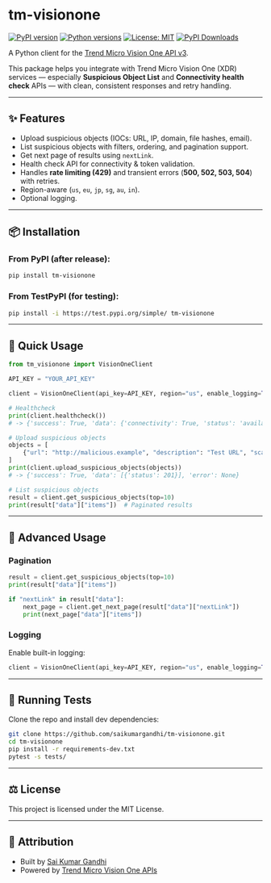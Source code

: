 # tm-visionone

[![PyPI version](https://img.shields.io/pypi/v/tm-visionone.svg)](https://pypi.org/project/tm-visionone/)
[![Python versions](https://img.shields.io/pypi/pyversions/tm-visionone.svg)](https://pypi.org/project/tm-visionone/)
[![License: MIT](https://img.shields.io/badge/License-MIT-yellow.svg)](https://opensource.org/licenses/MIT)
[![PyPI Downloads](https://static.pepy.tech/personalized-badge/tm-visionone?period=total&units=INTERNATIONAL_SYSTEM&left_color=BLACK&right_color=BRIGHTGREEN&left_text=Downloads)](https://pepy.tech/projects/tm-visionone)


A Python client for the [Trend Micro Vision One API v3](https://automation.trendmicro.com/xdr/api-v3/).

This package helps you integrate with Trend Micro Vision One (XDR) services — especially **Suspicious Object List** and **Connectivity health check** APIs — with clean, consistent responses and retry handling.

---

## ✨ Features
- Upload suspicious objects (IOCs: URL, IP, domain, file hashes, email).
- List suspicious objects with filters, ordering, and pagination support.
- Get next page of results using `nextLink`.
- Health check API for connectivity & token validation.
- Handles **rate limiting (429)** and transient errors (**500, 502, 503, 504**) with retries.
- Region-aware (`us`, `eu`, `jp`, `sg`, `au`, `in`).
- Optional logging.

---

## 📦 Installation

### From PyPI (after release):
```bash
pip install tm-visionone
```

### From TestPyPI (for testing):
```bash
pip install -i https://test.pypi.org/simple/ tm-visionone
```

---

## 🚀 Quick Usage

```python
from tm_visionone import VisionOneClient

API_KEY = "YOUR_API_KEY"

client = VisionOneClient(api_key=API_KEY, region="us", enable_logging=True)

# Healthcheck
print(client.healthcheck())
# -> {'success': True, 'data': {'connectivity': True, 'status': 'available', 'message': 'API reachable and token valid'}, 'error': None}

# Upload suspicious objects
objects = [
    {"url": "http://malicious.example", "description": "Test URL", "scanAction": "log", "riskLevel": "high"}
]
print(client.upload_suspicious_objects(objects))
# -> {'success': True, 'data': [{'status': 201}], 'error': None}

# List suspicious objects
result = client.get_suspicious_objects(top=10)
print(result["data"]["items"])  # Paginated results
```

---

## 📖 Advanced Usage

### Pagination
```python
result = client.get_suspicious_objects(top=10)
print(result["data"]["items"])

if "nextLink" in result["data"]:
    next_page = client.get_next_page(result["data"]["nextLink"])
    print(next_page["data"]["items"])
```

### Logging
Enable built-in logging:
```python
client = VisionOneClient(api_key=API_KEY, region="us", enable_logging=True)
```

---

## 🧪 Running Tests

Clone the repo and install dev dependencies:
```bash
git clone https://github.com/saikumargandhi/tm-visionone.git
cd tm-visionone
pip install -r requirements-dev.txt
pytest -s tests/
```

---

## ⚖️ License

This project is licensed under the MIT License.

---

## 🙏 Attribution

- Built by [Sai Kumar Gandhi](https://github.com/saikumargandhi)
- Powered by [Trend Micro Vision One APIs](https://automation.trendmicro.com/xdr/api-v3/)
